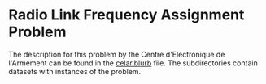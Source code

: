 # Radio Link Frequency Assignment Problem

The description for this problem by the Centre
d'Electronique de l'Armement can be found in the
[celar.blurb](celar.blurb) file. The subdirectories contain
datasets with instances of the problem.
